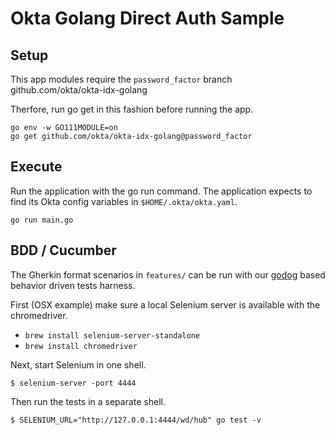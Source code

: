 # Okta Golang Direct Auth Sample

## Setup

This app modules require the `password_factor` branch
github.com/okta/okta-idx-golang

Therfore, run go get in this fashion before running the app.

```
go env -w GO111MODULE=on
go get github.com/okta/okta-idx-golang@password_factor
```

## Execute

Run the application with the go run command. The application expects to find
its Okta config variables in `$HOME/.okta/okta.yaml`.

```
go run main.go
```

## BDD / Cucumber

The Gherkin format scenarios in `features/` can be run with our
[godog](https://github.com/cucumber/godog) based behavior driven tests harness.

First (OSX example) make sure a local Selenium server is available with the
chromedriver.

* `brew install selenium-server-standalone`
* `brew install chromedriver`

Next, start Selenium in one shell.

```
$ selenium-server -port 4444
```

Then run the tests in a separate shell.


```
$ SELENIUM_URL="http://127.0.0.1:4444/wd/hub" go test -v
```
